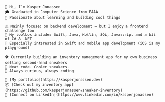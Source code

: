 	👋 Hi, I’m Kasper Jonassen
	🎓 Graduated in Computer Science from EAAA
	🧠 Passionate about learning and building cool things

	🔙 Mainly focused on backend development – but I enjoy a frontend challenge too
	🧰 My toolbox includes Swift, Java, Kotlin, SQL, Javascript and a bit of C# & .NET
	📱 Especially interested in Swift and mobile app development (iOS is my playground)

 	🛠️ Currently building an inventory management app for my own business selling second-hand sneakers
	🧦 Neat code. Cooler sneakers.
	🐸 Always curious, always coding

	🔗 [My portfolio](https://kasperjonassen.dev)  
	📦 [Check out my inventory app](https://github.com/kasperjonassen/sneaker-inventory)  
	💼 [Connect on LinkedIn](https://www.linkedin.com/in/kasperjonassen)


<!---
kappertherapper/kappertherapper is a ✨ special ✨ repository because its `README.md` (this file) appears on your GitHub profile.
You can click the Preview link to take a look at your changes.
--->
